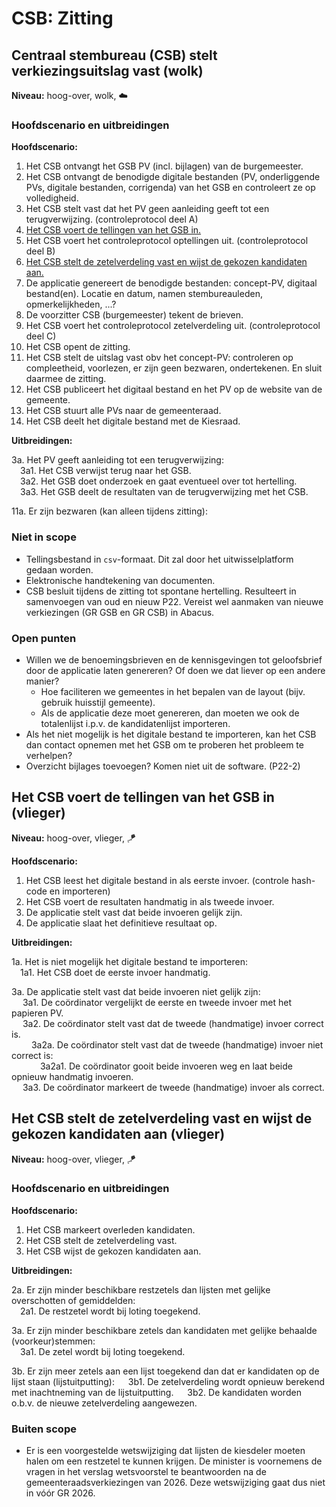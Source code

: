 # CSB: Zitting

## Centraal stembureau (CSB) stelt verkiezingsuitslag vast (wolk)

__Niveau:__ hoog-over, wolk, ☁️

### Hoofdscenario en uitbreidingen

__Hoofdscenario:__  

1. Het CSB ontvangt het GSB PV (incl. bijlagen) van de burgemeester.
2. Het CSB ontvangt de benodigde digitale bestanden (PV, onderliggende PVs, digitale bestanden, corrigenda) van het GSB en controleert ze op volledigheid.
3. Het CSB stelt vast dat het PV geen aanleiding geeft tot een terugverwijzing. (controleprotocol deel A)
4. [Het CSB voert de tellingen van het GSB in.](#het-csb-voert-de-tellingen-van-het-gsb-in-vlieger)
5. Het CSB voert het controleprotocol optellingen uit. (controleprotocol deel B)
6. [Het CSB stelt de zetelverdeling vast en wijst de gekozen kandidaten aan.](#het-csb-stelt-de-zetelverdeling-vast-en-wijst-de-gekozen-kandidaten-aan-vlieger)
7. De applicatie genereert de benodigde bestanden: concept-PV, digitaal bestand(en). Locatie en datum, namen stembureauleden, opmerkelijkheden, ...?
8. De voorzitter CSB (burgemeester) tekent de brieven.
9. Het CSB voert het controleprotocol zetelverdeling uit. (controleprotocol deel C)
10. Het CSB opent de zitting.
11. Het CSB stelt de uitslag vast obv het concept-PV: controleren op compleetheid, voorlezen, er zijn geen bezwaren, ondertekenen. En sluit daarmee de zitting.
12. Het CSB publiceert het digitaal bestand en het PV op de website van de gemeente.
13. Het CSB stuurt alle PVs naar de gemeenteraad.
14. Het CSB deelt het digitale bestand met de Kiesraad.

__Uitbreidingen:__

3a. Het PV geeft aanleiding tot een terugverwijzing:  
&emsp;3a1. Het CSB verwijst terug naar het GSB.  
&emsp;3a2. Het GSB doet onderzoek en gaat eventueel over tot hertelling.  
&emsp;3a3. Het GSB deelt de resultaten van de terugverwijzing met het CSB.

11a. Er zijn bezwaren (kan alleen tijdens zitting):

### Niet in scope

- Tellingsbestand in `csv`-formaat. Dit zal door het uitwisselplatform gedaan worden.
- Elektronische handtekening van documenten.
- CSB besluit tijdens de zitting tot spontane hertelling. Resulteert in samenvoegen van oud en nieuw P22. Vereist wel aanmaken van nieuwe verkiezingen (GR GSB en GR CSB) in Abacus.

### Open punten

- Willen we de benoemingsbrieven en de kennisgevingen tot geloofsbrief door de applicatie laten genereren? Of doen we dat liever op een andere manier?
    - Hoe faciliteren we gemeentes in het bepalen van de layout (bijv. gebruik huisstijl gemeente).
    - Als de applicatie deze moet genereren, dan moeten we ook de totalenlijst i.p.v. de kandidatenlijst importeren.
- Als het niet mogelijk is het digitale bestand te importeren, kan het CSB dan contact opnemen met het GSB om te proberen het probleem te verhelpen?
- Overzicht bijlages toevoegen? Komen niet uit de software. (P22-2)



## Het CSB voert de tellingen van het GSB in (vlieger)

__Niveau:__ hoog-over, vlieger, 🪁

__Hoofdscenario:__  

1. Het CSB leest het digitale bestand in als eerste invoer. (controle hash-code en importeren)
2. Het CSB voert de resultaten handmatig in als tweede invoer.
3. De applicatie stelt vast dat beide invoeren gelijk zijn.
4. De applicatie slaat het definitieve resultaat op.

__Uitbreidingen:__

1a. Het is niet mogelijk het digitale bestand te importeren:  
&emsp;1a1. Het CSB doet de eerste invoer handmatig.

3a. De applicatie stelt vast dat beide invoeren niet gelijk zijn:  
&emsp; 3a1. De coördinator vergelijkt de eerste en tweede invoer met het papieren PV.  
&emsp; 3a2. De coördinator stelt vast dat de tweede (handmatige) invoer correct is.  
&emsp;&emsp; 3a2a. De coördinator stelt vast dat de tweede (handmatige) invoer niet correct is:  
&emsp;&emsp;&emsp; 3a2a1. De coördinator gooit beide invoeren weg en laat beide opnieuw handmatig invoeren.  
&emsp; 3a3. De coördinator markeert de tweede (handmatige) invoer als correct.


## Het CSB stelt de zetelverdeling vast en wijst de gekozen kandidaten aan (vlieger)

__Niveau:__ hoog-over, vlieger, 🪁

### Hoofdscenario en uitbreidingen

__Hoofdscenario:__

1. Het CSB markeert overleden kandidaten.
2. Het CSB stelt de zetelverdeling vast.
3. Het CSB wijst de gekozen kandidaten aan.

__Uitbreidingen:__

2a. Er zijn minder beschikbare restzetels dan lijsten met gelijke overschotten of gemiddelden:  
&emsp;2a1. De restzetel wordt bij loting toegekend.

3a. Er zijn minder beschikbare zetels dan kandidaten met gelijke behaalde (voorkeur)stemmen:  
&emsp;3a1. De zetel wordt bij loting toegekend.

3b. Er zijn meer zetels aan een lijst toegekend dan dat er kandidaten op de lijst staan (lijstuitputting):
&emsp; 3b1. De zetelverdeling wordt opnieuw berekend met inachtneming van de lijstuitputting.
&emsp; 3b2. De kandidaten worden o.b.v. de nieuwe zetelverdeling aangewezen.


### Buiten scope
- Er is een voorgestelde wetswijziging dat lijsten de kiesdeler moeten halen om een restzetel te kunnen krijgen. De minister is voornemens de vragen in het verslag wetsvoorstel te beantwoorden na de gemeenteraadsverkiezingen van 2026. Deze wetswijziging gaat dus niet in vóór GR 2026.
